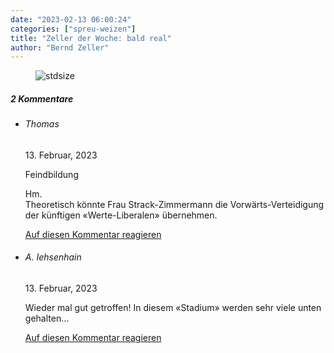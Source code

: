 ```yaml
---
date: "2023-02-13 06:00:24"
categories: ["spreu-weizen"]
title: "Zeller der Woche: bald real"
author: "Bernd Zeller"
---
```



<figure>
<img src="https://www.publicomag.com/wp-content/uploads/2023/02/bald-real.jpg" alt=stdsize>
</figure>


<!--more-->
<h5 class="comments-h">
2 Kommentare </h5>
<ul class="commentlist">
<li class="comment even thread-even depth-1 clearfix" id="li-comment-119252">
<h6 class="author">Thomas</h6> <span class="date">13. Februar, 2023</span>



Feindbildung

Hm.<br>
Theoretisch könnte Frau Strack-Zimmermann die Vorwärts-Verteidigung der künftigen «Werte-Liberalen» übernehmen.

<a rel="nofollow" class="comment-reply-link" href="#comment-119252" data-commentid="119252" data-postid="16783" data-belowelement="comment-119252" data-respondelement="respond" data-replyto="Antworte auf Thomas" aria-label="Antworte auf Thomas">Auf diesen Kommentar reagieren</a> 


</li>
<li class="comment odd alt thread-odd thread-alt depth-1 clearfix" id="li-comment-119253">
<h6 class="author">A. Iehsenhain</h6> <span class="date">13. Februar, 2023</span>



Wieder mal gut getroffen! In diesem «Stadium» werden sehr viele unten gehalten&#8230;

<a rel="nofollow" class="comment-reply-link" href="#comment-119253" data-commentid="119253" data-postid="16783" data-belowelement="comment-119253" data-respondelement="respond" data-replyto="Antworte auf A. Iehsenhain" aria-label="Antworte auf A. Iehsenhain">Auf diesen Kommentar reagieren</a> 


</li>
</ul>
